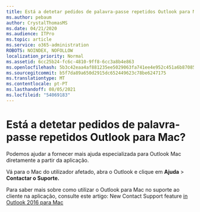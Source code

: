 ```yaml
---
title: Está a detetar pedidos de palavra-passe repetidos Outlook para Mac?
ms.author: pebaum
author: CrystalThomasMS
ms.date: 04/21/2020
ms.audience: ITPro
ms.topic: article
ms.service: o365-administration
ROBOTS: NOINDEX, NOFOLLOW
localization_priority: Normal
ms.assetid: 6cc25b24-fc6c-4810-9ff8-6cc3a8b4e863
ms.openlocfilehash: 5b3c42eaa4af881235ee5029063fa741ee4e952c451a6b87085f2294d2cd3f71
ms.sourcegitcommit: b5f7da89a650d2915dc652449623c78be6247175
ms.translationtype: MT
ms.contentlocale: pt-PT
ms.lasthandoff: 08/05/2021
ms.locfileid: "54069183"
---
```

# <a name="experiencing-repeated-password-prompts-in-outlook-for-mac"></a>Está a detetar pedidos de palavra-passe repetidos Outlook para Mac?

Podemos ajudar a fornecer mais ajuda especializada para Outlook Mac diretamente a partir da aplicação.
  
Vá para o Mac do utilizador afetado, abra o Outlook e clique em **Ajuda** \> **Contactar o Suporte.**
  
Para saber mais sobre como utilizar o Outlook para Mac no suporte ao cliente na aplicação, consulte este artigo: New Contact Support feature [in Outlook 2016 para Mac](https://answers.microsoft.com/msoffice/forum/msoffice_outlook-mso_mac-mso_mac2016/new-contact-support-feature-in-outlook-2016-for/d4fc21c4-25e2-4e10-b943-1fba6542b517)
  

